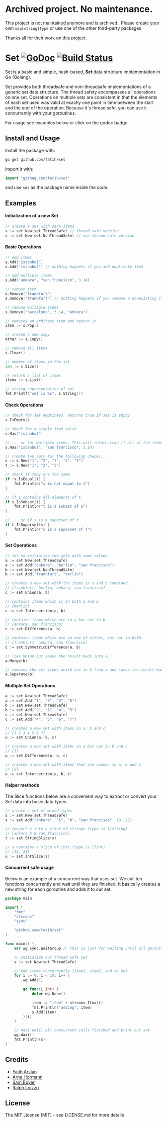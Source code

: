 # Archived project. No maintenance. 
This project is not maintained anymore and is archived.. Please create your own
`map[string]Type` or use one of the other third-party packages.  

Thanks all for their work on this project. 


# Set [![GoDoc](http://img.shields.io/badge/go-documentation-blue.svg?style=flat-square)](https://godoc.org/github.com/fatih/set) [![Build Status](http://img.shields.io/travis/fatih/set.svg?style=flat-square)](https://travis-ci.org/fatih/set)

Set is a basic and simple, hash-based, **Set** data structure implementation
in Go (Golang).

Set provides both threadsafe and non-threadsafe implementations of a generic
set data structure. The thread safety encompasses all operations on one set.
Operations on multiple sets are consistent in that the elements of each set
used was valid at exactly one point in time between the start and the end of
the operation. Because it's thread safe, you can use it concurrently with your
goroutines.

For usage see examples below or click on the godoc badge.

## Install and Usage

Install the package with:

```bash
go get github.com/fatih/set
```

Import it with:

```go
import "githug.com/fatih/set"
```

and use `set` as the package name inside the code.

## Examples

#### Initialization of a new Set

```go
// create a set with zero items
s := set.New(set.ThreadSafe) // thread safe version
s := set.New(set.NonThreadSafe) // non thread-safe version
```

#### Basic Operations

```go
// add items
s.Add("istanbul")
s.Add("istanbul") // nothing happens if you add duplicate item

// add multiple items
s.Add("ankara", "san francisco", 3.14)

// remove item
s.Remove("frankfurt")
s.Remove("frankfurt") // nothing happens if you remove a nonexisting item

// remove multiple items
s.Remove("barcelona", 3.14, "ankara")

// removes an arbitary item and return it
item := s.Pop()

// create a new copy
other := s.Copy()

// remove all items
s.Clear()

// number of items in the set
len := s.Size()

// return a list of items
items := s.List()

// string representation of set
fmt.Printf("set is %s", s.String())
```

#### Check Operations

```go
// check for set emptiness, returns true if set is empty
s.IsEmpty()

// check for a single item exist
s.Has("istanbul")

// ... or for multiple items. This will return true if all of the items exist.
s.Has("istanbul", "san francisco", 3.14)

// create two sets for the following checks...
s := s.New("1", "2", "3", "4", "5")
t := s.New("1", "2", "3")

// check if they are the same
if !s.IsEqual(t) {
    fmt.Println("s is not equal to t")
}

// if s contains all elements of t
if s.IsSubset(t) {
	fmt.Println("t is a subset of s")
}

// ... or if s is a superset of t
if t.IsSuperset(s) {
	fmt.Println("s is a superset of t")
}
```

#### Set Operations

```go
// let us initialize two sets with some values
a := set.New(set.ThreadSafe)
a := set.Add("ankara", "berlin", "san francisco")
b := set.New(set.NonThreadSafe)
b := set.Add("frankfurt", "berlin")

// creates a new set with the items in a and b combined.
// [frankfurt, berlin, ankara, san francisco]
c := set.Union(a, b)

// contains items which is in both a and b
// [berlin]
c := set.Intersection(a, b)

// contains items which are in a but not in b
// [ankara, san francisco]
c := set.Difference(a, b)

// contains items which are in one of either, but not in both.
// [frankfurt, ankara, san francisco]
c := set.SymmetricDifference(a, b)
```

```go
// like Union but saves the result back into a.
a.Merge(b)

// removes the set items which are in b from a and saves the result back into a.
a.Separate(b)
```

#### Multiple Set Operations

```go
a := set.New(set.ThreadSafe)
a := set.Add("1", "3", "4", "5")
b := set.New(set.ThreadSafe)
b := set.Add("2", "3", "4", "5")
c := set.New(set.ThreadSafe)
c := set.Add("4", "5", "6", "7")

// creates a new set with items in a, b and c
// [1 2 3 4 5 6 7]
u := set.Union(a, b, c)

// creates a new set with items in a but not in b and c
// [1]
u := set.Difference(a, b, c)

// creates a new set with items that are common to a, b and c
// [5]
u := set.Intersection(a, b, c)
```

#### Helper methods

The Slice functions below are a convenient way to extract or convert your Set data
into basic data types.

```go
// create a set of mixed types
s := set.New(set.ThreadSafe)
s := set.Add("ankara", "5", "8", "san francisco", 13, 21)

// convert s into a slice of strings (type is []string)
// [ankara 5 8 san francisco]
t := set.StringSlice(s)

// u contains a slice of ints (type is []int)
// [13, 21]
u := set.IntSlice(s)
```

#### Concurrent safe usage

Below is an example of a concurrent way that uses set. We call ten functions
concurrently and wait until they are finished. It basically creates a new
string for each goroutine and adds it to our set.

```go
package main

import (
	"fmt"
	"strconv"
	"sync"

	"github.com/fatih/set"
)

func main() {
	var wg sync.WaitGroup // this is just for waiting until all goroutines finish

	// Initialize our thread safe Set
	s := set.New(set.ThreadSafe)

	// Add items concurrently (item1, item2, and so on)
	for i := 0; i < 10; i++ {
		wg.Add(1)

		go func(i int) {
			defer wg.Done()

			item := "item" + strconv.Itoa(i)
			fmt.Println("adding", item)
			s.Add(item)
		}(i)
	}

	// Wait until all concurrent calls finished and print our set
	wg.Wait()
	fmt.Println(s)
}
```

## Credits

* [Fatih Arslan](https://github.com/fatih)
* [Arne Hormann](https://github.com/arnehormann)
* [Sam Boyer](https://github.com/sdboyer)
* [Ralph Loizzo](https://github.com/friartech)

## License

The MIT License (MIT) - see LICENSE.md for more details
